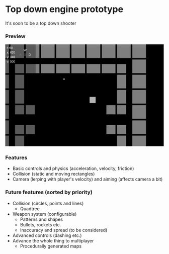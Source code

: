 # Top down engine prototype
It's soon to be a top down shooter

### Preview
![preview](/assets/preview.png)

### Features
- Basic controls and physics (acceleration, velocity, friction)
- Collision (static and moving rectangles)
- Camera (lerping with player's velocity) and aiming (affects camera a bit)

### Future features (sorted by priority)
- Collision (circles, points and lines)
	- Quadtree
- Weapon system (configurable)
	- Patterns and shapes
	- Bullets, rockets etc.
	- Inaccuracy and spread (to be considered)
- Advanced controls (dashing etc.)
- Advance the whole thing to multiplayer
	- Procedurally generated maps